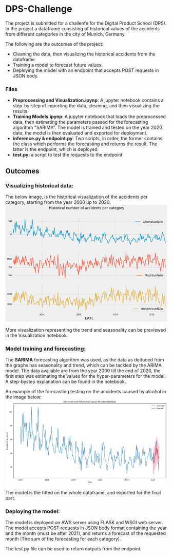 # DPS-Challenge

The project is submitted for a challenfe for the Digital Product School (DPS). In the project a dataframe consisting of historical values of the accidents from different categories in the city of Munich, Germany.

The following are the outcomes of the project:
 - Cleaning the data, then visualizing the historical accidents from the dataframe
 - Training a model to forecast future values.
 - Deploying the model with an endpoint that accepts POST requests in JSON body.

### Files

 - **Preprocessing and Visualization.ipynp**: A jupyter notebook contains a step-by-step of importing the data, cleaning, and then visualizing the results
 - **Training Models.ipynp**: A jupyter notebook that loads the preprocessed data, then estimating the parameters passed for the forecasting algorithm "SARIMA". The model is trained and tested on the year 2020 data, the model is then evaluated and exported for deployment.
 - **inference.py & endpoint.py**: Two scripts, in order, the former contains the class which performs the  forecasting and returns the result. The latter is the endpoint, which is deployed.
 - **test.py**: a script to test the requests to the endpoint.

## Outcomes
### Visualizing historical data:
The below image, is the historical visualization of the accidents per category, starting from the year 2000 up to 2020.
![Historical_values](historical_accidents.png)  
  
 More visualization representing the trend and seasonality can be previewed in the Visualization notebook.
 ### Model training and forecasting:
 The **SARIMA** forecasting algorithm was used, as the data as deduced from the graphs has seasonality and trend, which can be tackled by the ARIMA model.
 The data available are from the year 2000 till the end of 2020, the first step was estimating the values for the hyper-parameters for the model. A step-bystep explanation can be found in the notebook.
 
 An example of the forecasting testing on the accidents caused by alcohol in the image below:
 ![alcohol_forecast](Alkohol_forecast.png)  

The model is the fitted on the whole dataframe, and exported for the final part.

### Deploying the model:
The model is deployed on AWS server using FLASK and WSGI web server.
The model accepts POST requests in JSON body format containing the year and the month (must be after 2021), and returns a forecast of the requested month (The sum of the forecasting for each category).

The test.py file can be used to return outputs from the endpoint.